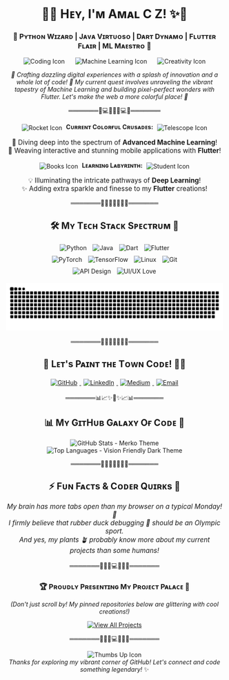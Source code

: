 <h1 align="center">🎨✨ Hᴇʏ, I'ᴍ Aᴍᴀʟ C Z! ✨🎨</h1>
<h3 align="center">🔮 Pʏᴛʜᴏɴ Wɪᴢᴀʀᴅ | Jᴀᴠᴀ Vɪʀᴛᴜᴏsᴏ | Dᴀʀᴛ Dʏɴᴀᴍᴏ | Fʟᴜᴛᴛᴇʀ Fʟᴀɪʀ | ML Mᴀᴇsᴛʀᴏ 🔮</h3>

<p align="center">
  <img src="https://img.icons8.com/plasticine/100/000000/source-code.png" alt="Coding Icon" hspace="10"/>
  <img src="https://img.icons8.com/plasticine/100/000000/brain.png" alt="Machine Learning Icon" hspace="10"/>
  <img src="https://img.icons8.com/plasticine/100/000000/paint-palette.png" alt="Creativity Icon" hspace="10"/>
</p>

<p align="center">
  <em>🚀 Crafting dazzling digital experiences with a splash of innovation and a whole lot of code! 🌈 My current quest involves unraveling the vibrant tapestry of Machine Learning and building pixel-perfect wonders with Flutter. Let's make the web a more colorful place! 🌟</em>
</p>

<p align="center">
═══════🌈💻✨🎨✨💻🌈═══════
</p>

<p align="center">
  <img src="https://img.icons8.com/fluency/48/000000/rocket.png" alt="Rocket Icon" style="vertical-align: middle;" hspace="5"/>
  <strong>Cᴜʀʀᴇɴᴛ Cᴏʟᴏʀғᴜʟ Cʀᴜsᴀᴅᴇs:</strong>
  <img src="https://img.icons8.com/fluency/48/000000/telescope.png" alt="Telescope Icon" style="vertical-align: middle;" hspace="5"/>
</p>
<p align="center" style="font-size: 1.1em;">
  🧠 Diving deep into the spectrum of <strong>Advanced Machine Learning</strong>! <br>
  📱 Weaving interactive and stunning mobile applications with <strong>Flutter</strong>!
</p>

<p align="center">
  <img src="https://img.icons8.com/fluency/48/000000/books.png" alt="Books Icon" style="vertical-align: middle;" hspace="5"/>
  <strong>Lᴇᴀʀɴɪɴɢ Lᴀʙʏʀɪɴᴛʜ:</strong>
  <img src="https://img.icons8.com/fluency/48/000000/student-male.png" alt="Student Icon" style="vertical-align: middle;" hspace="5"/>
</p>
<p align="center" style="font-size: 1.1em;">
  💡 Illuminating the intricate pathways of <strong>Deep Learning</strong>! <br>
  ✨ Adding extra sparkle and finesse to my <strong>Flutter</strong> creations!
</p>

<p align="center">
═══════🎨✨🚀💡🚀✨🎨═══════
</p>

<h2 align="center">🛠️ Mʏ Tᴇᴄʜ Sᴛᴀᴄᴋ Sᴘᴇᴄᴛʀᴜᴍ 🌈</h2>

<p align="center">
  <img src="https://img.shields.io/badge/Python-FFDD00?style=for-the-badge&logo=python&logoColor=306998" alt="Python" hspace="5" vspace="5">
  <img src="https://img.shields.io/badge/Java-F89820?style=for-the-badge&logo=java&logoColor=white" alt="Java" hspace="5" vspace="5">
  <img src="https://img.shields.io/badge/Dart-00D2B8?style=for-the-badge&logo=dart&logoColor=white" alt="Dart" hspace="5" vspace="5">
  <img src="https://img.shields.io/badge/Flutter-027DFD?style=for-the-badge&logo=flutter&logoColor=white" alt="Flutter" hspace="5" vspace="5">
  <br>
  <img src="https://img.shields.io/badge/PyTorch-EE4C2C?style=for-the-badge&logo=PyTorch&logoColor=white" alt="PyTorch" hspace="5" vspace="5">
  <img src="https://img.shields.io/badge/TensorFlow-FF6F00?style=for-the-badge&logo=TensorFlow&logoColor=white" alt="TensorFlow" hspace="5" vspace="5">
  <img src="https://img.shields.io/badge/Linux-FCC624?style=for-the-badge&logo=linux&logoColor=black" alt="Linux" hspace="5" vspace="5">
  <img src="https://img.shields.io/badge/Git-E94E31?style=for-the-badge&logo=git&logoColor=white" alt="Git" hspace="5" vspace="5">
  <br>
  <img src="https://img.shields.io/badge/API%20Design-8A2BE2?style=for-the-badge&logo=swagger&logoColor=white" alt="API Design" hspace="5" vspace="5">
  <img src="https://img.shields.io/badge/UI%2FUX%20Love-FF69B4?style=for-the-badge&logo=figma&logoColor=white" alt="UI/UX Love" hspace="5" vspace="5">
</p>

<p align="center">
<picture>
  <source media="(prefers-color-scheme: dark)" srcset="https://raw.githubusercontent.com/platane/platane/output/github-contribution-grid-snake-dark.svg">
  <source media="(prefers-color-scheme: light)" srcset="https://raw.githubusercontent.com/platane/platane/output/github-contribution-grid-snake.svg">
  <img alt="github contribution grid snake animation" src="https://raw.githubusercontent.com/platane/platane/output/github-contribution-grid-snake.svg">
</picture>
</p>

<p align="center">
═══════🌟🔗💬🤝💬🔗🌟═══════
</p>

<h2 align="center">🔗 Lᴇᴛ's Pᴀɪɴᴛ ᴛʜᴇ Tᴏᴡɴ Cᴏᴅᴇ! 🎨🤝</h2>

<p align="center">
  <a href="https://github.com/cz-amal" target="_blank">
    <img src="https://img.shields.io/badge/GitHub-Follow%20My%20Creations-indigo?style=for-the-badge&logo=github&logoColor=white&link=https://github.com/cz-amal" alt="GitHub" hspace="5" vspace="3">
  </a>
  <a href="https://linkedin.com/in/amal-c-z-b06690243" target="blank">
    <img src="https://img.shields.io/badge/LinkedIn-Connect%20Professionally-blue?style=for-the-badge&logo=linkedin&logoColor=white&link=https://linkedin.com/in/amal-c-z-b06690243" alt="LinkedIn" hspace="5" vspace="3">
  </a>
  <a href="https://link.medium.com/12hpwZMAcwb" target="_blank">
    <img src="https://img.shields.io/badge/Medium-Read%20My%20Insights-green?style=for-the-badge&logo=medium&logoColor=white&link=https://link.medium.com/12hpwZMAcwb" alt="Medium" hspace="5" vspace="3">
  </a>
  <a href="mailto:amaladhil020@gmail.com">
    <img src="https://img.shields.io/badge/Email%20Me-Say%20Hello!-red?style=for-the-badge&logo=gmail&logoColor=white" alt="Email" hspace="5" vspace="3">
  </a>
</p>


<p align="center">
═══════📊📈✨🚀✨📈📊═══════
</p>

<h2 align="center">📊 Mʏ GɪᴛHᴜʙ Gᴀʟᴀxʏ Oғ Cᴏᴅᴇ 🌠</h2>

<p align="center">
  <img src="https://github-readme-stats.vercel.app/api?username=cz-amal&show_icons=true&theme=merko&hide_border=false&bg_color=gradient&border_color=FF6347&title_color=FFD700&icon_color=00FFFF&text_color=ADFF2F&rank_icon=github&border_radius=15" alt="GitHub Stats - Merko Theme" width="49%" />
  <img src="https://github-readme-stats.vercel.app/api/top-langs/?username=cz-amal&layout=compact&theme=vision-friendly-dark&hide_border=false&bg_color=gradient&border_color=7FFF00&title_color=FF69B4&icon_color=FFFF00&text_color=00BFFF&langs_count=8&card_width=320&border_radius=15" alt="Top Languages - Vision Friendly Dark Theme" width="49%" />
</p>

</p>

<p align="center">
═══════🤪💡🎉🤖🎉💡🤪═══════
</p>

<h2 align="center">⚡ Fᴜɴ Fᴀᴄᴛs & Cᴏᴅᴇʀ Qᴜɪʀᴋs 🤪</h2>

<p align="center" style="font-size: 1.1em;">
  <em>My brain has more tabs open than my browser on a typical Monday! 🤯<br>
  I firmly believe that rubber duck debugging 🐤 should be an Olympic sport.<br>
  And yes, my plants 🪴 probably know more about my current projects than some humans!</em>
</p>


<p align="center">
═══════📌🌟🚀💻🚀🌟📌═══════
</p>

<h3 align="center">🏆 Pʀᴏᴜᴅʟʏ Pʀᴇsᴇɴᴛɪɴɢ Mʏ Pʀᴏᴊᴇᴄᴛ Pᴀʟᴀᴄᴇ 🏰</h3>
<p align="center"><em>(Don't just scroll by! My pinned repositories below are glittering with cool creations!)</em></p>
<p align="center">
  <a href="https://github.com/cz-amal?tab=repositories&q=&type=source&language=&sort=stargazers">
    <img src="https://img.shields.io/badge/🚀%20Explore%20My%20Projects!%20🚀-FF4500?style=for-the-badge&logo=rocket&logoColor=white" alt="View All Projects"/>
  </a>
</p>

<p align="center">
═══════💖✨👋💻👋✨💖═══════
</p>

<p align="center">
  <img src="https://img.icons8.com/bubbles/100/000000/thumb-up.png" alt="Thumbs Up Icon"/> <br>
  <em>Thanks for exploring my vibrant corner of GitHub! Let's connect and code something legendary!</em> ✨
</p>
